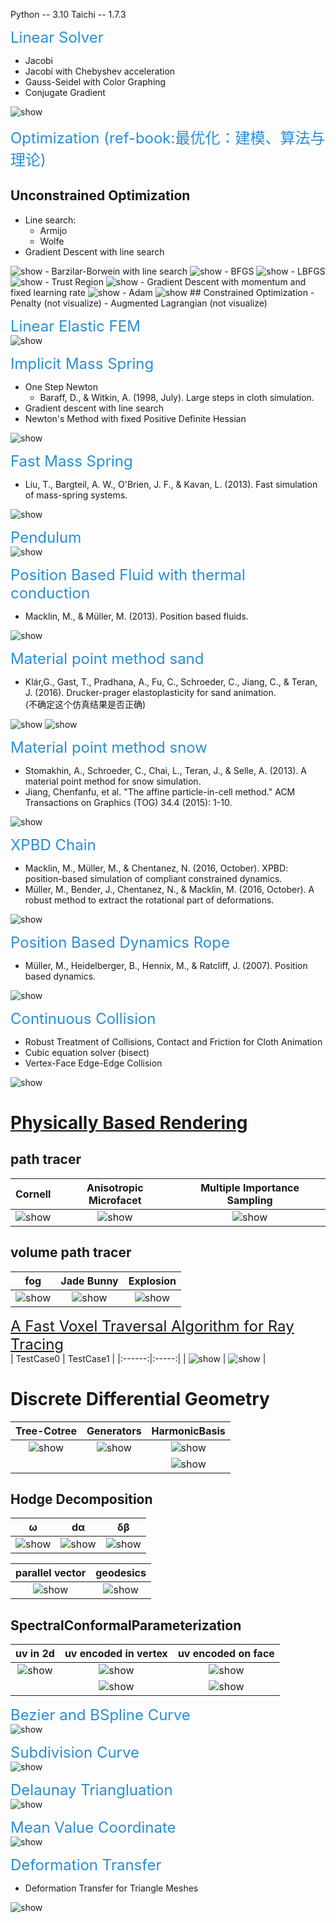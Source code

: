 Python -- 3.10
Taichi -- 1.7.3  

<font color=#288FD4  size=5 >Linear Solver</font>
- Jacobi
- Jacobi with Chebyshev acceleration
- Gauss-Seidel with Color Graphing
- Conjugate Gradient  
<img src="./results/Linear_Solver.png" alt="show" /> 

<font color=#288FD4  size=5 >Optimization (ref-book:最优化：建模、算法与理论) </font>
## Unconstrained Optimization
- Line search:
  - Armijo
  - Wolfe
- Gradient Descent with line search
<img src="./results/GradientDescent.gif" alt="show" /> 
- Barzilar-Borwein with line search
<img src="./results/BarzilarBorwein.gif" alt="show" /> 
- BFGS
<img src="./results/BFGS.gif" alt="show" /> 
- LBFGS
<img src="./results/LBFGS.gif" alt="show" /> 
- Trust Region
<img src="./results/TrustRegion.gif" alt="show" /> 
- Gradient Descent with momentum and fixed learning rate
<img src="./results/Momentum.gif" alt="show" /> 
- Adam
<img src="./results/ADAM.gif" alt="show" /> 
## Constrained Optimization 
- Penalty (not visualize)
- Augmented Lagrangian (not visualize)

<font color=#288FD4  size=5 >Linear Elastic FEM</font>  
<img src="./results/Linera_Elastic_FEM.gif" alt="show" />  

<font color=#288FD4  size=5 >Implicit Mass Spring</font>
- One Step Newton 
  - Baraff, D., & Witkin, A. (1998, July). Large steps in cloth simulation.
- Gradient descent with line search
- Newton's Method with fixed Positive Definite Hessian  
<img src="./results/Implicit Mass Spring.gif" alt="show" />  
  
<font color=#288FD4  size=5 >Fast Mass Spring</font>
- Liu, T., Bargteil, A. W., O'Brien, J. F., & Kavan, L. (2013). Fast simulation of mass-spring systems.  
<img src="./results/Fast_Mass_Spring.gif" alt="show" />  

<font color=#288FD4  size=5 >Pendulum</font>  
<img src="./results/Pendulum.gif" alt="show" />    
  
<font color=#288FD4  size=5 >Position Based Fluid with thermal conduction</font>  
- Macklin, M., & Müller, M. (2013). Position based fluids.  
 <img src="./results/Fluid_melting.gif" alt="show" />  
  
<font color=#288FD4  size=5 >Material point method sand</font>   
- Klár,G., Gast, T., Pradhana, A., Fu, C., Schroeder, C., Jiang, C., & Teran, J. (2016). Drucker-prager elastoplasticity for sand animation.  
(不确定这个仿真结果是否正确)  
<img src="./results/mpm_sand0.gif" alt="show" />  
<img src="./results/mpm_sand1.gif" alt="show" />  
  
<font color=#288FD4  size=5 >Material point method snow</font>  
- Stomakhin, A., Schroeder, C., Chai, L., Teran, J., & Selle, A. (2013). A material point method for snow simulation.  
- Jiang, Chenfanfu, et al. "The affine particle-in-cell method." ACM Transactions on Graphics (TOG) 34.4 (2015): 1-10.
<img src="./results/mpm_snow.gif" alt="show" />  
  
<font color=#288FD4  size=5 >XPBD Chain</font>  
- Macklin, M., Müller, M., & Chentanez, N. (2016, October). XPBD: position-based simulation of compliant constrained dynamics.
- Müller, M., Bender, J., Chentanez, N., & Macklin, M. (2016, October). A robust method to extract the rotational part of deformations. 
<img src="./results/XPBD_Chain.gif" alt="show" />  

<font color=#288FD4  size=5 >Position Based Dynamics Rope</font>    
- Müller, M., Heidelberger, B., Hennix, M., & Ratcliff, J. (2007). Position based dynamics.   
<img src="./results/rope.gif" alt="show" />  
  
<font color=#288FD4  size=5 >Continuous Collision</font>
- Robust Treatment of Collisions, Contact and Friction for Cloth Animation  
- Cubic equation solver (bisect)
- Vertex-Face Edge-Edge Collision 
<img src="./results/continuous_collision.gif" alt="show" />  

# <a href="https://pbr-book.org/4ed/contents" target="_blank"> Physically Based Rendering </a>

## path tracer
| Cornell  | Anisotropic Microfacet | Multiple Importance Sampling  |
|:------:|:-----:|:-----:|
|  <img src="./results/render/cornell.png" alt="show" />   | <img src="./results/render/anisotropic_microfacet_x.png" alt="show" />   | <img src="./results/render/mis.png" alt="show" />  

## volume path tracer
| fog  | Jade Bunny | Explosion  |
|:------:|:-----:|:-----:|
|  <img src="./results/render/fog.png" alt="show" />   | <img src="./results/render/homogeneous_medium.png" alt="show" />   | <img src="./results/render/aerial.png" alt="show" />  

<font color=#288FD4  size=5 ><a href="http://www.cse.yorku.ca/~amana/research/grid.pdf" target="_blank">A Fast Voxel Traversal Algorithm for Ray Tracing</a></font>  
| TestCase0  | TestCase1 |
|:------:|:-----:|
|  <img src="./results/render/raydda0.png" alt="show" />   | <img src="./results/render/raydda1.png" alt="show" />  |



# Discrete Differential Geometry
| Tree-Cotree  | Generators | HarmonicBasis  |
|:------:|:-----:|:-----:|
|  <img src="./results/torus_treecotree.png" alt="show" />   | <img src="./results/torus_generators.png" alt="show" />   | <img src="./results/torus_harmonicbases0.png" alt="show" />  |
|   |    | <img src="./results/torus_harmonicbases1.png" alt="show" /> |

## Hodge Decomposition
|  ω | dα | δβ  |
|:------:|:-----:|:-----:|
|  <img src="./results/bunny_omega.png" alt="show" />   | <img src="./results/bunny_d_alpha.png" alt="show" />   | <img src="./results/bunny_delta_beta.png" alt="show" />  |

|  parallel vector | geodesics  |
|:------:|:-----:|
|  <img src="./results/bunny_parallelvector.png" alt="show" />   | <img src="./results/bunny_geodesics.png" alt="show" />   | 

## SpectralConformalParameterization
|  uv in 2d | uv encoded in vertex | uv encoded on face  |
|:------:|:-----:|:-----:|
|  <img src="./results/SpectralConformalParameterization.png" alt="show" />   | <img src="./results/vertex_u.png" alt="show" />  | <img src="./results/face_u.png" alt="show" /> |
|     | <img src="./results/vertex_v.png" alt="show" />  | <img src="./results/face_v.png" alt="show" /> |


<font color=#288FD4  size=5 >Bezier and BSpline Curve</font>  
<img src="./results/control_point_curve.gif" alt="show" />  

<font color=#288FD4  size=5 >Subdivision Curve</font>  
<img src="./results/subdivision_curve.gif" alt="show" />  

<font color=#288FD4  size=5 >Delaunay Triangluation</font>  
<img src="./results/triangluation.gif" alt="show" />  

<font color=#288FD4  size=5 >Mean Value Coordinate</font>  
<img src="./results/MVC.png" alt="show" />  

<font color=#288FD4  size=5 >Deformation Transfer</font> 
- Deformation Transfer for Triangle Meshes 
<img src="./results/DeformationTransfer.png" alt="show" />  
